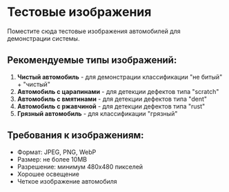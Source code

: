 # Тестовые изображения

Поместите сюда тестовые изображения автомобилей для демонстрации системы.

## Рекомендуемые типы изображений:

1. **Чистый автомобиль** - для демонстрации классификации "не битый" + "чистый"
2. **Автомобиль с царапинами** - для детекции дефектов типа "scratch"
3. **Автомобиль с вмятинами** - для детекции дефектов типа "dent"
4. **Автомобиль с ржавчиной** - для детекции дефектов типа "rust"
5. **Грязный автомобиль** - для классификации "грязный"

## Требования к изображениям:

- Формат: JPEG, PNG, WebP
- Размер: не более 10MB
- Разрешение: минимум 480x480 пикселей
- Хорошее освещение
- Четкое изображение автомобиля